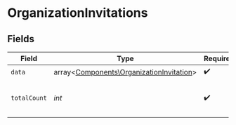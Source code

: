 # OrganizationInvitations


## Fields

| Field                                                                                         | Type                                                                                          | Required                                                                                      | Description                                                                                   |
| --------------------------------------------------------------------------------------------- | --------------------------------------------------------------------------------------------- | --------------------------------------------------------------------------------------------- | --------------------------------------------------------------------------------------------- |
| `data`                                                                                        | array<[Components\OrganizationInvitation](../../Models/Components/OrganizationInvitation.md)> | :heavy_check_mark:                                                                            | N/A                                                                                           |
| `totalCount`                                                                                  | *int*                                                                                         | :heavy_check_mark:                                                                            | Total number of organization invitations<br/>                                                 |